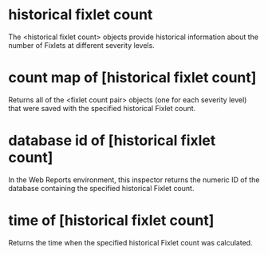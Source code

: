 # historical fixlet count

The &lt;historical fixlet count&gt; objects provide historical information about the number of Fixlets at different severity levels.

# count map of [historical fixlet count]

Returns all of the &lt;fixlet count pair&gt; objects (one for each severity level) that were saved with the specified historical Fixlet count.

# database id of [historical fixlet count]

In the Web Reports environment, this inspector returns the numeric ID of the database containing the specified historical Fixlet count.

# time of [historical fixlet count]

Returns the time when the specified historical Fixlet count was calculated.

